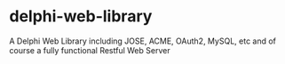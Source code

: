 # delphi-web-library
A Delphi Web Library including JOSE, ACME, OAuth2, MySQL, etc and of course a fully functional Restful Web Server
